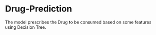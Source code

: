 # Drug-Prediction
The model prescribes the Drug to be consumed based on some features using Decision Tree.
